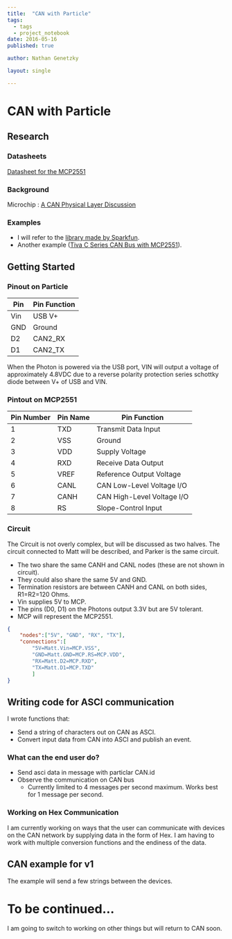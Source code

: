 ```yaml
---
title:  "CAN with Particle"
tags:
  - tags
  - project_notebook
date: 2016-05-16
published: true

author: Nathan Genetzky

layout: single

---
```


# CAN with Particle

## Research

### Datasheets

[Datasheet for the MCP2551][1]

### Background

Microchip : [A CAN Physical Layer Discussion][4]

### Examples

- I will refer to the [library made by Sparkfun][2].
- Another example ([Tiva C Series CAN Bus with MCP2551][3]).


## Getting Started

### Pinout on Particle
| Pin | Pin Function |
| --- | --- |
| Vin | USB V+ |
| GND | Ground |
| D2 | CAN2_RX |
| D1 | CAN2_TX |

<a id="Vin" /> When the Photon is powered via the USB port, VIN will output a voltage of approximately 4.8VDC due to a reverse polarity protection series schottky diode between V+ of USB and VIN.


### Pintout on MCP2551
| Pin Number | Pin Name | Pin Function |
| --- | --- | --- |
| 1 | TXD | Transmit Data Input |
| 2 | VSS | Ground |
| 3 | VDD | Supply Voltage |
| 4 | RXD | Receive Data Output |
| 5 | VREF | Reference Output Voltage |
| 6 | CANL | CAN Low-Level Voltage I/O |
| 7 | CANH | CAN High-Level Voltage I/O |
| 8 | RS | Slope-Control Input |

### Circuit
The Circuit is not overly complex, but will be discussed as two halves. The
circuit connected to Matt will be described, and Parker is the same circuit.
- The two share the same CANH and CANL nodes (these are not shown in circuit).
- They could also share the same 5V and GND.
- Termination resistors are between CANH and CANL on both sides, R1=R2=120 Ohms.
- Vin supplies 5V to MCP.
- The pins (D0, D1) on the Photons output 3.3V but are 5V tolerant.
- MCP will represent the MCP2551.

```json
{
    "nodes":["5V", "GND", "RX", "TX"],
    "connections":[
        "5V=Matt.Vin=MCP.VSS",
        "GND=Matt.GND=MCP.RS=MCP.VDD",
        "RX=Matt.D2=MCP.RXD",
        "TX=Matt.D1=MCP.TXD"
        ]
}
```

## Writing code for ASCI communication

I wrote functions that:
- Send a string of characters out on CAN as ASCI.
- Convert input data from CAN into ASCI and publish an event.

### What can the end user do?

- Send asci data in message with particlar CAN.id
- Observe the communication on CAN bus
    - Currently limited to 4 messages per second maximum. Works best for 1 message
per second.

### Working on Hex Communication

I am currently working on ways that the user can communicate with devices on the
CAN network by supplying data in the form of Hex. I am having to work with 
multiple conversion functions and the endiness of the data.

## CAN example for v1

The example will send a few strings between the devices.

# To be continued...

I am going to switch to working on other things but will return to CAN soon.


[1]: https://www.sparkfun.com/datasheets/DevTools/Arduino/MCP2551.pdf
[2]: https://github.com/sparkfun/SparkFun_CAN-Bus_Arduino_Library/
[3]: http://ohm.ninja/tiva-c-series-can-bus-with-mcp2551/
[4]: http://ww1.microchip.com/downloads/en/AppNotes/00228a.pdf
